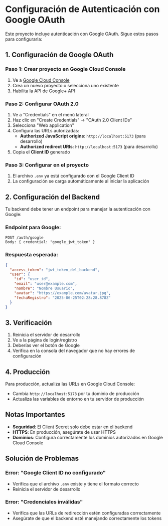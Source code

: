 # Configuración de Autenticación con Google OAuth

Este proyecto incluye autenticación con Google OAuth. Sigue estos pasos para configurarla:

## 1. Configuración de Google OAuth

### Paso 1: Crear proyecto en Google Cloud Console
1. Ve a [Google Cloud Console](https://console.cloud.google.com/)
2. Crea un nuevo proyecto o selecciona uno existente
3. Habilita la API de Google+ API

### Paso 2: Configurar OAuth 2.0
1. Ve a "Credentials" en el menú lateral
2. Haz clic en "Create Credentials" → "OAuth 2.0 Client IDs"
3. Selecciona "Web application"
4. Configura las URLs autorizadas:
   - **Authorized JavaScript origins**: `http://localhost:5173` (para desarrollo)
   - **Authorized redirect URIs**: `http://localhost:5173` (para desarrollo)
5. Copia el **Client ID** generado

### Paso 3: Configurar en el proyecto
1. El archivo `.env` ya está configurado con el Google Client ID
2. La configuración se carga automáticamente al iniciar la aplicación

## 2. Configuración del Backend

Tu backend debe tener un endpoint para manejar la autenticación con Google:

### Endpoint para Google:
```
POST /auth/google
Body: { credential: "google_jwt_token" }
```

### Respuesta esperada:
```json
{
  "access_token": "jwt_token_del_backend",
  "user": {
    "id": "user_id",
    "email": "user@example.com",
    "nombre": "Nombre Usuario",
    "avatar": "https://example.com/avatar.jpg",
    "fechaRegistro": "2025-06-25T02:28:28.878Z"
  }
}
```

## 3. Verificación

1. Reinicia el servidor de desarrollo
2. Ve a la página de login/registro
3. Deberías ver el botón de Google
4. Verifica en la consola del navegador que no hay errores de configuración

## 4. Producción

Para producción, actualiza las URLs en Google Cloud Console:
- Cambia `http://localhost:5173` por tu dominio de producción
- Actualiza las variables de entorno en tu servidor de producción

## Notas Importantes

- **Seguridad**: El Client Secret solo debe estar en el backend
- **HTTPS**: En producción, asegúrate de usar HTTPS
- **Dominios**: Configura correctamente los dominios autorizados en Google Cloud Console

## Solución de Problemas

### Error: "Google Client ID no configurado"
- Verifica que el archivo `.env` existe y tiene el formato correcto
- Reinicia el servidor de desarrollo

### Error: "Credenciales inválidas"
- Verifica que las URLs de redirección estén configuradas correctamente
- Asegúrate de que el backend esté manejando correctamente los tokens 